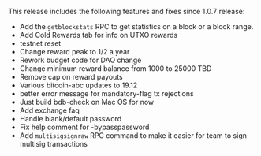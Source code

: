 This release includes the following features and fixes since 1.0.7 release:
  - Add the `getblockstats` RPC to get statistics on a block or a block range.
  - Add Cold Rewards tab for info on UTXO rewards
  - testnet reset
  - Change reward peak to 1/2 a year
  - Rework budget code for DAO change
  - Change minimum reward balance from 1000 to 25000 TBD
  - Remove cap on reward payouts
  - Various bitcoin-abc updates to 19.12
  - better error message for mandatory-flag tx rejections
  - Just build bdb-check on Mac OS for now
  - Add exchange faq
  - Handle blank/default password
  - Fix help comment for -bypasspassword
  - Add `multisigsignraw` RPC command to make it easier for team to sign multisig transactions
  